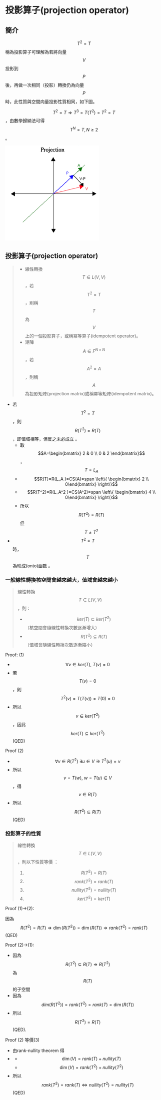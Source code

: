 # 投影算子\(projection operator\)

## 簡介

$$T^2=T$$稱為投影算子可理解為若將向量$$V$$投影到$$P$$後，再做一次相同（投影）轉換仍為向量$$P$$時，此性質與空間向量投影性質相同，如下圖。

$$T^2=T\Rightarrow T^3=T(T^2 )=T^2=T$$，由數學歸納法可得$$T^N=T, N \geq 2$$。

![&#x5411;&#x91CF;V&#x6295;&#x5F71;&#x5F8C;&#x70BA;&#x5411;&#x91CF;P](../../.gitbook/assets/projection.gif)

## 投影算子\(projection operator\)

> * 線性轉換$$T \in L(V,V)$$，若$$T^2=T$$，則稱$$T$$為$$V$$上的一個投影算子，或稱冪等算子\(idempotent operator\)。
> * 矩陣$$A \in F^{N \times N}$$，若$$A^2=A$$，則稱$$A$$為投影矩陣\(projection matrix\)或稱冪等矩陣\(idempotent matrix\)。

* 若$$T^2=T$$，則$$R(T^2 )=R(T)$$，即值域相等，但反之未必成立
  。
  * 取$$A=\begin{bmatrix} 2 & 0 \\ 0 & 2 \end{bmatrix}$$，$$T=L_A
    $$
  * $$R(T)=R(L_A )=CS(A)=span \left\{ \begin{bmatrix}  2 \\ 0\end{bmatrix} \right\}$$
  * $$R(T^2)=R(L_A^2 )=CS(A^2)=span \left\{ \begin{bmatrix}  4 \\ 0\end{bmatrix} \right\}$$
  * 所以$$R(T^2 )=R(T)$$但$$T \neq T^2$$
* $$T^2=T$$時，$$T$$為映成\(onto\)函數
  。

### 一般線性轉換核空間會越來越大，值域會越來越小

> 線性轉換$$T \in L(V,V)$$，則：
>
> * $$ker⁡(T) \subseteq ker⁡(T^2 )$$ （核空間會隨線性轉換次數逐漸增大）
> * $$R(T^2 )\subseteq R(T)$$ （值域會隨線性轉換次數逐漸縮小）

Proof: \(1\)

* $$\forall v \in ker⁡(T), ~ T(v)=0 $$
* 若$$T(v) =0$$，則$$T^2 (v)=T(T(v))=T(0)=0$$
* 所以$$v \in ker⁡(T^2 )$$，因此$$ker⁡(T) \subseteq ker⁡(T^2 )$$  \(QED\)

Proof \(2\)

* $$\forall v \in R(T^2 )~  \exists u \in V \ni T^2 (u)=v
  $$
* 所以$$v=T(w), ~ w=T(u) \in V
  $$，得$$v \in R(T) $$
* 所以$$R(T^2 ) \subseteq R(T)$$ \(QED\)

### 投影算子的性質

> 線性轉換$$T \in L(V,V)$$，則以下性質等價
：
>
> 1. $$R(T^2 )=R(T)
   $$
> 2. $$rank(T^2 )=rank(T)
   $$
> 3. $$nullity(T^2 )=nullity(T)
   $$
> 4. $$ker⁡(T^2 )=ker⁡(T)
   $$

Proof \(1\)-&gt;\(2\):

因為$$R(T^2 )=R(T) \Rightarrow \dim⁡(R(T^2 ))=\dim⁡(R(T)) \Rightarrow rank(T^2 )=rank(T)$$ \(QED\)

Proof \(2\)-&gt;\(1\):

* 因為$$R(T^2 ) \subseteq R(T) \Rightarrow R(T^2 )$$為$$R(T)$$的子空間
* 因為$$dim⁡(R(T^2 ))=rank(T^2 )=rank(T)=\dim⁡(R(T))$$
* 所以$$R(T^2 )=R(T)$$  \(QED\).

Proof \(2\) 等價\(3\)

* 由rank-nullity theorem
  得
* * $$\dim⁡(V)=rank(T)+nullity(T)$$
  * $$\dim⁡(V)=rank(T^2 )+nullity(T^2 )
    $$
* 所以$$rank(T^2 )=rank(T)\Leftrightarrow nullity(T^2 )=nullity(T) $$\(QED\)

##  





